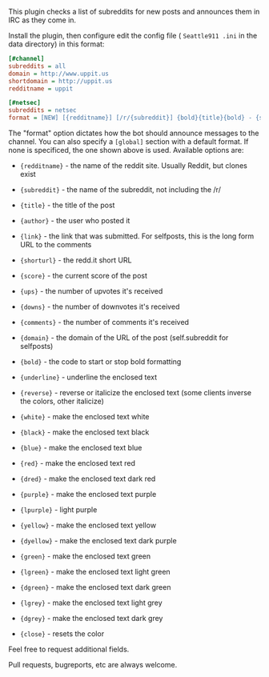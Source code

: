 This plugin checks a list of subreddits for new posts and announces them in IRC as they come in.

Install the plugin, then configure edit the config file ( `Seattle911
.ini` in the data directory) in this format:

```ini
[#channel]
subreddits = all
domain = http://www.uppit.us
shortdomain = http://uppit.us
redditname = uppit

[#netsec]
subreddits = netsec
format = [NEW] [{redditname}] [/r/{subreddit}] {bold}{title}{bold} - {shortlink}
```

The "format" option dictates how the bot should announce messages to the
channel. You can also specify a `[global]` section with a default format.
If none is specificed, the one shown above is used. Available options are:
 
* `{redditname}` - the name of the reddit site. Usually Reddit, but clones
exist

* `{subreddit}` - the name of the subreddit, not including the /r/

* `{title}` - the title of the post

* `{author}` - the user who posted it

* `{link}` - the link that was submitted. For selfposts, this is the long form URL to the comments

* `{shorturl}` - the redd.it short URL

* `{score}` - the current score of the post

* `{ups}` - the number of upvotes it's received

* `{downs}` - the number of downvotes it's received

* `{comments}` - the number of comments it's received

* `{domain}` - the domain of the URL of the post (self.subreddit for selfposts)

* `{bold}` - the code to start or stop bold formatting

* `{underline}` - underline the enclosed text

* `{reverse}` - reverse or italicize the enclosed text (some clients inverse the colors, other italicize)

* `{white}` - make the enclosed text white

* `{black}` - make the enclosed text black

* `{blue}` - make the enclosed text blue

* `{red}` - make the enclosed text red

* `{dred}` - make the enclosed text dark red

* `{purple}` - make the enclosed text purple

* `{lpurple}` - light purple

* `{yellow}` - make the enclosed text yellow

* `{dyellow}` - make the enclosed text dark purple

* `{green}` - make the enclosed text green

* `{lgreen}` - make the enclosed text light green

* `{dgreen}` - make the enclosed text dark green

* `{lgrey}` - make the enclosed text light grey

* `{dgrey}` - make the enclosed text dark grey

* `{close}` - resets the color

Feel free to request additional fields.

Pull requests, bugreports, etc are always welcome.
